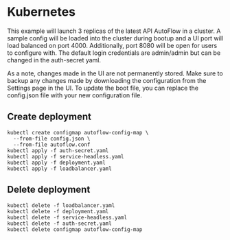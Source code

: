 # Kubernetes

This example will launch 3 replicas of the latest API AutoFlow in a cluster. A sample config will be loaded into the cluster during bootup and a UI port will load balanced on port 4000. Additionally, port 8080 will be open for users to configure with. The default login credentials are admin/admin but can be changed in the auth-secret yaml. 

As a note, changes made in the UI are not permanently stored. Make sure to backup any changes made by downloading the configuration from the Settings page in the UI. To update the boot file, you can replace the config.json file with your new configuration file.

## Create deployment

```
kubectl create configmap autoflow-config-map \
  --from-file config.json \
  --from-file autoflow.conf
kubectl apply -f auth-secret.yaml
kubectl apply -f service-headless.yaml
kubectl apply -f deployment.yaml
kubectl apply -f loadbalancer.yaml
```

## Delete deployment

```
kubectl delete -f loadbalancer.yaml
kubectl delete -f deployment.yaml
kubectl delete -f service-headless.yaml
kubectl delete -f auth-secret.yaml
kubectl delete configmap autoflow-config-map
```

